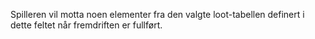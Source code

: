 Spilleren vil motta noen elementer fra den valgte loot-tabellen definert i dette feltet når fremdriften er fullført.